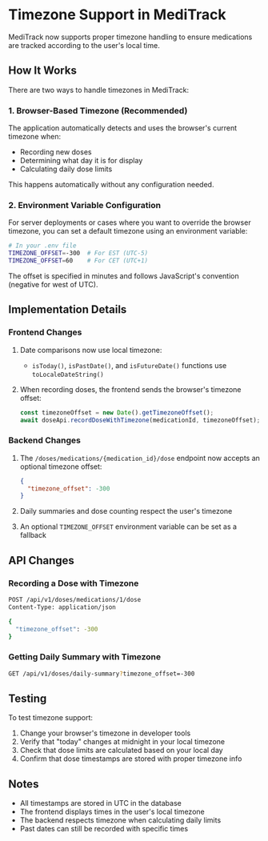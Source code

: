 # Timezone Support in MediTrack

MediTrack now supports proper timezone handling to ensure medications are tracked according to the user's local time.

## How It Works

There are two ways to handle timezones in MediTrack:

### 1. Browser-Based Timezone (Recommended)

The application automatically detects and uses the browser's current timezone when:
- Recording new doses
- Determining what day it is for display
- Calculating daily dose limits

This happens automatically without any configuration needed.

### 2. Environment Variable Configuration

For server deployments or cases where you want to override the browser timezone, you can set a default timezone using an environment variable:

```bash
# In your .env file
TIMEZONE_OFFSET=-300  # For EST (UTC-5)
TIMEZONE_OFFSET=60    # For CET (UTC+1)
```

The offset is specified in minutes and follows JavaScript's convention (negative for west of UTC).

## Implementation Details

### Frontend Changes

1. Date comparisons now use local timezone:
   - `isToday()`, `isPastDate()`, and `isFutureDate()` functions use `toLocaleDateString()`
   
2. When recording doses, the frontend sends the browser's timezone offset:
   ```javascript
   const timezoneOffset = new Date().getTimezoneOffset();
   await doseApi.recordDoseWithTimezone(medicationId, timezoneOffset);
   ```

### Backend Changes

1. The `/doses/medications/{medication_id}/dose` endpoint now accepts an optional timezone offset:
   ```json
   {
     "timezone_offset": -300
   }
   ```

2. Daily summaries and dose counting respect the user's timezone

3. An optional `TIMEZONE_OFFSET` environment variable can be set as a fallback

## API Changes

### Recording a Dose with Timezone

```bash
POST /api/v1/doses/medications/1/dose
Content-Type: application/json

{
  "timezone_offset": -300
}
```

### Getting Daily Summary with Timezone

```bash
GET /api/v1/doses/daily-summary?timezone_offset=-300
```

## Testing

To test timezone support:

1. Change your browser's timezone in developer tools
2. Verify that "today" changes at midnight in your local timezone
3. Check that dose limits are calculated based on your local day
4. Confirm that dose timestamps are stored with proper timezone info

## Notes

- All timestamps are stored in UTC in the database
- The frontend displays times in the user's local timezone
- The backend respects timezone when calculating daily limits
- Past dates can still be recorded with specific times